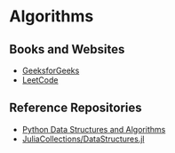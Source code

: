 # Algorithms


## Books and Websites
* [GeeksforGeeks](https://www.geeksforgeeks.org/data-structures/?ref=shm)
* [LeetCode](https://leetcode.com/problemset/all/)


## Reference Repositories

* [Python Data Structures and Algorithms](https://github.com/prabhupant/python-ds)
* [JuliaCollections/DataStructures.jl](https://github.com/JuliaCollections/DataStructures.jl) 




